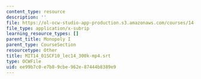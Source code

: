 ```yaml
---
content_type: resource
description: ''
file: https://ol-ocw-studio-app-production.s3.amazonaws.com/courses/14-01sc-principles-of-microeconomics-fall-2011/ee99b7c0e7b89cbe962e87444b8389e9_MIT14_01SCF10_lec14_300k-mp4.srt
file_type: application/x-subrip
learning_resource_types: []
parent_title: Monopoly I
parent_type: CourseSection
resourcetype: Other
title: MIT14_01SCF10_lec14_300k-mp4.srt
type: OCWFile
uid: ee99b7c0-e7b8-9cbe-962e-87444b8389e9
---
```


